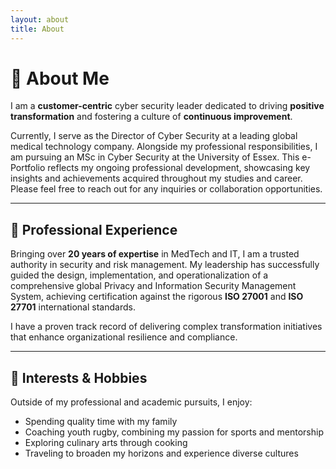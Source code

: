 ```yaml
---
layout: about
title: About
---
```


# 👋 About Me

I am a **customer-centric** cyber security leader dedicated to driving **positive transformation** and fostering a culture of **continuous improvement**.

Currently, I serve as the Director of Cyber Security at a leading global medical technology company. Alongside my professional responsibilities, I am pursuing an MSc in Cyber Security at the University of Essex. This e-Portfolio reflects my ongoing professional development, showcasing key insights and achievements acquired throughout my studies and career.  
Please feel free to reach out for any inquiries or collaboration opportunities.

---

## 💼 Professional Experience

Bringing over **20 years of expertise** in MedTech and IT, I am a trusted authority in security and risk management. My leadership has successfully guided the design, implementation, and operationalization of a comprehensive global Privacy and Information Security Management System, achieving certification against the rigorous **ISO 27001** and **ISO 27701** international standards.

I have a proven track record of delivering complex transformation initiatives that enhance organizational resilience and compliance.

---

## 🧩 Interests & Hobbies

Outside of my professional and academic pursuits, I enjoy:

- Spending quality time with my family  
- Coaching youth rugby, combining my passion for sports and mentorship  
- Exploring culinary arts through cooking  
- Traveling to broaden my horizons and experience diverse cultures

